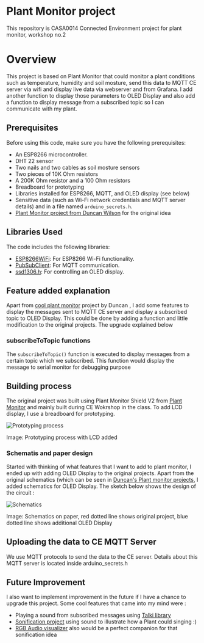 # Plant Monitor project
This repository is CASA0014 Connected Environment project for plant monitor, workshop no.2

# Overview
This project is based on Plant Monitor that could monitor a plant conditions such as temperature, humidity and soil mosture, send this data to MQTT CE server via wifi and display live data via webserver and from Grafana. 
I add another function to display those parameters to OLED Display and also add a function to display message from a subscribed topic so I can communicate with my plant.

## Prerequisites

Before using this code, make sure you have the following prerequisites:

- An ESP8266 microcontroller.
- DHT 22 sensor
- Two nails and two cables as soil mosture sensors
- Two pieces of 10K Ohm resistors
- A 200K Ohm resistor and a 100 Ohm resistors
- Breadboard for prototyping
- Libraries installed for ESP8266, MQTT, and OLED display (see below)
- Sensitive data (such as Wi-Fi network credentials and MQTT server details) and in a file named `arduino_secrets.h`.
- [Plant Monitor project from Duncan Wilson](https://github.com/ucl-casa-ce/casa0014/tree/main/plantMonitor) for the original idea

## Libraries Used

The code includes the following libraries:

- [ESP8266WiFi](https://github.com/esp8266/Arduino): For ESP8266 Wi-Fi functionality.
- [PubSubClient](https://pubsubclient.knolleary.net): For MQTT communication.
- [ssd1306.h](https://www.arduino.cc/reference/en/libraries/ssd1306/): For controlling an OLED display.



## Feature added explanation

Apart from [cool plant monitor](https://github.com/ucl-casa-ce/casa0014/tree/main/plantMonitor) project by Duncan , I add some features to display the messages sent to MQTT CE server and display a subscribed topic to OLED Display. This could be done by adding a function and little modification to the original projects. The upgrade explained below

### subscribeToTopic functions

The `subscribeToTopic()` function is executed to display messages from a certain topic which we subscribed. This function would display the message to serial monitor for debugging purpose


## Building process

The original project was built using Plant Monitor Shield V2 from [Plant Monitor](https://github.com/ucl-casa-ce/casa0014/tree/main/plantMonitor) and mainly built during CE Wokrshop in the class. To add LCD display, I use a breadboard for prototyping. 

![Prototyping process](https://github.com/satria-mitra/Plant-Monitor/blob/main/assets/prototyping_process.jpg)

Image: Prototyping process with LCD added

### Schematis and paper design
Started with thinking of what features that I want to add to plant monitor, I ended up with adding OLED Display to the original projects. Apart from the original schematics (which can be seen in [Duncan's Plant monitor projects](https://github.com/ucl-casa-ce/casa0014/tree/main/plantMonitor), I added schematics for OLED Display. The sketch below shows the design of the circuit :


![Schematics](https://github.com/satria-mitra/Plant-Monitor/blob/main/assets/schematiscs.jpg)



Image: Schematics on paper, red dotted line shows original project, blue dotted line shows additional OLED Display 

## Uploading the data to CE MQTT Server

We use MQTT protocols to send the data to the CE server. Details about this MQTT server is located inside arduino_secrets.h



## Future Improvement

I also want to implement improvement in the future if I have a chance to upgrade this project. Some cool features that came into my mind were :

- Playing a sound from subscribed messages using [Talki library](https://www.arduinolibraries.info/libraries/talkie)
- [Sonification project](https://www.instructables.com/Biodata-Sonification/) using sound to illustrate how a Plant could singing :)
- [RGB Audio visualizer](https://projecthub.arduino.cc/janux/rgb-32-band-audio-spectrum-visualizer-2f4788) also would be a perfect companion for that sonification idea

